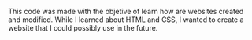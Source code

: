 This code was made with the objetive of learn how are websites created and modified.
While I learned about HTML and CSS, I wanted to create a website that I could possibly use in the future.
